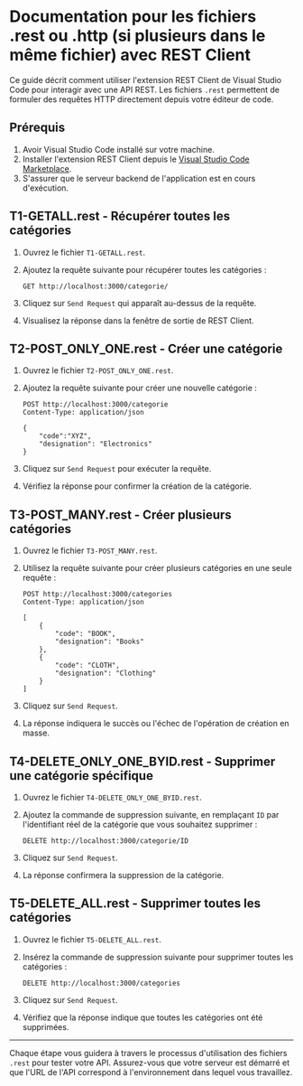 # Documentation pour les fichiers .rest ou .http (si plusieurs dans le même fichier) avec REST Client

Ce guide décrit comment utiliser l'extension REST Client de Visual Studio Code pour interagir avec une API REST. Les fichiers `.rest` permettent de formuler des requêtes HTTP directement depuis votre éditeur de code.

## Prérequis

1. Avoir Visual Studio Code installé sur votre machine.
2. Installer l'extension REST Client depuis le [Visual Studio Code Marketplace](https://marketplace.visualstudio.com/items?itemName=humao.rest-client).
3. S'assurer que le serveur backend de l'application est en cours d'exécution.

## T1-GETALL.rest - Récupérer toutes les catégories

1. Ouvrez le fichier `T1-GETALL.rest`.
2. Ajoutez la requête suivante pour récupérer toutes les catégories :

    ```http
    GET http://localhost:3000/categorie/
    ```

3. Cliquez sur `Send Request` qui apparaît au-dessus de la requête.
4. Visualisez la réponse dans la fenêtre de sortie de REST Client.

## T2-POST_ONLY_ONE.rest - Créer une catégorie

1. Ouvrez le fichier `T2-POST_ONLY_ONE.rest`.
2. Ajoutez la requête suivante pour créer une nouvelle catégorie :

    ```http
    POST http://localhost:3000/categorie
    Content-Type: application/json

    {
        "code":"XYZ",
        "designation": "Electronics"
    }
    ```

3. Cliquez sur `Send Request` pour exécuter la requête.
4. Vérifiez la réponse pour confirmer la création de la catégorie.

## T3-POST_MANY.rest - Créer plusieurs catégories

1. Ouvrez le fichier `T3-POST_MANY.rest`.
2. Utilisez la requête suivante pour créer plusieurs catégories en une seule requête :

    ```http
    POST http://localhost:3000/categories
    Content-Type: application/json

    [
        {
            "code": "BOOK",
            "designation": "Books"
        },
        {
            "code": "CLOTH",
            "designation": "Clothing"
        }
    ]
    ```

3. Cliquez sur `Send Request`.
4. La réponse indiquera le succès ou l'échec de l'opération de création en masse.

## T4-DELETE_ONLY_ONE_BYID.rest - Supprimer une catégorie spécifique

1. Ouvrez le fichier `T4-DELETE_ONLY_ONE_BYID.rest`.
2. Ajoutez la commande de suppression suivante, en remplaçant `ID` par l'identifiant réel de la catégorie que vous souhaitez supprimer :

    ```http
    DELETE http://localhost:3000/categorie/ID
    ```

3. Cliquez sur `Send Request`.
4. La réponse confirmera la suppression de la catégorie.

## T5-DELETE_ALL.rest - Supprimer toutes les catégories

1. Ouvrez le fichier `T5-DELETE_ALL.rest`.
2. Insérez la commande de suppression suivante pour supprimer toutes les catégories :

    ```http
    DELETE http://localhost:3000/categories
    ```

3. Cliquez sur `Send Request`.
4. Vérifiez que la réponse indique que toutes les catégories ont été supprimées.

---

Chaque étape vous guidera à travers le processus d'utilisation des fichiers `.rest` pour tester votre API. Assurez-vous que votre serveur est démarré et que l'URL de l'API correspond à l'environnement dans lequel vous travaillez.
